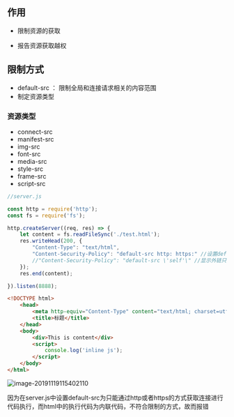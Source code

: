 ## 作用

- 限制资源的获取

- 报告资源获取越权



## 限制方式

- default-src ： 限制全局和连接请求相关的内容范围
- 制定资源类型



### 资源类型

- connect-src
- manifest-src
- img-src
- font-src
- media-src
- style-src
- frame-src
- script-src



```js
//server.js

const http = require('http');
const fs = require('fs');

http.createServer((req, res) => {
    let content = fs.readFileSync('./test.html');
    res.writeHead(200, {
        "Content-Type": "text/html",
        "Content-Security-Policy": "default-src http: https:" //设置default-src只能通过http或者https方式来加载
        //"Content-Security-Policy": "default-src \'self'\" //显示外链只能使用本站提供的js代码
    });
    res.end(content);

}).listen(8888);
```

```html
<!DOCTYPE html>
    <head>
        <meta http-equiv="Content-Type" content="text/html; charset=utf-8" />
        <title>标题</title>
    </head>
    <body>
        <div>This is content</div>
        <script>
            console.log('inline js');
        </script>
    </body>
</html>
```

![image-20191119115402110](C:\Users\xnn\AppData\Roaming\Typora\typora-user-images\image-20191119115402110.png)

因为在server.js中设置default-src为只能通过http或者https的方式获取连接进行代码执行，而html中的执行代码为内联代码，不符合限制的方式，故而报错

